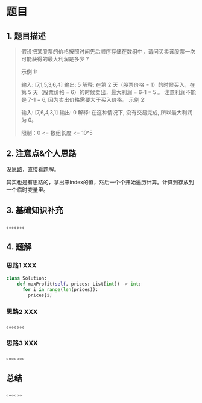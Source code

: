 # 题目

## 1. 题目描述

> 假设把某股票的价格按照时间先后顺序存储在数组中，请问买卖该股票一次可能获得的最大利润是多少？
>
> 示例 1:
>
> 输入: [7,1,5,3,6,4]
> 输出: 5
> 解释: 在第 2 天（股票价格 = 1）的时候买入，在第 5 天（股票价格 = 6）的时候卖出，最大利润 = 6-1 = 5 。
>      注意利润不能是 7-1 = 6, 因为卖出价格需要大于买入价格。
> 示例 2:
>
> 输入: [7,6,4,3,1]
> 输出: 0
> 解释: 在这种情况下, 没有交易完成, 所以最大利润为 0。
>
>
> 限制：0 <= 数组长度 <= 10^5
>

## 2. 注意点&个人思路

没思路，直接看题解。

其实也是有思路的，拿出来index的值，然后一个个开始遍历计算。计算到存放到一个临时变量里。

## 3. 基础知识补充

。。。。。。。

## 4. 题解

### 思路1 XXX

```python
class Solution:
    def maxProfit(self, prices: List[int]) -> int:
      for i in range(len(prices)):
        prices[i] 
```



### 思路2 XXX

。。。。。。。

### 思路3 XXX

。。。。。。。

## 总结

。。。。。。

